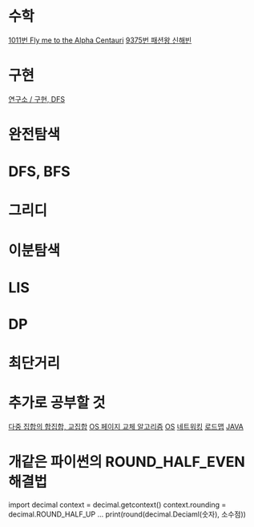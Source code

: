 # 수학
[1011번 Fly me to the Alpha Centauri](https://www.acmicpc.net/problem/1011)
[9375번 패션왕 신해빈](https://www.acmicpc.net/problem/9375)
# 구현
[연구소 / 구현, DFS](https://www.acmicpc.net/problem/14502)
# 완전탐색
# DFS, BFS
# 그리디
# 이분탐색
# LIS
# DP
# 최단거리
# 추가로 공부할 것
[다중 집합의 합집합, 교집합](https://velog.io/@munang/%EA%B0%9C%EB%85%90%EC%A0%95%EB%A6%AC-%ED%8C%8C%EC%9D%B4%EC%8D%AC-%EB%8B%A4%EC%A4%91-%EC%A7%91%ED%95%A9)
[OS 페이지 교체 알고리즘](https://zangzangs.tistory.com/143)
[OS](https://velog.io/@chappi?tag=OS)
[네트워킹](https://velog.io/@kimku1018/%EC%BB%B4%ED%93%A8%ED%84%B0-%EB%84%A4%ED%8A%B8%EC%9B%8C%ED%82%B91)
[로드맵](https://zero-base.co.kr/event/media_BE_school_roadmap)
[JAVA](https://velog.io/@skysoo/%EB%B0%B1%EC%97%94%EB%93%9C-%EA%B0%9C%EB%B0%9C%EC%9E%90-%EB%A1%9C%EB%93%9C%EB%A7%B5-%EB%94%B0%EB%9D%BC%EA%B0%80%EA%B8%B0-2.-%EC%96%B8%EC%96%B4%EB%B0%B0%EC%9A%B0%EA%B8%B0-JAVA)
# 개같은 파이썬의 ROUND_HALF_EVEN 해결법
import decimal
context = decimal.getcontext()
context.rounding = decimal.ROUND_HALF_UP
...
print(round(decimal.Deciaml(숫자), 소수점))